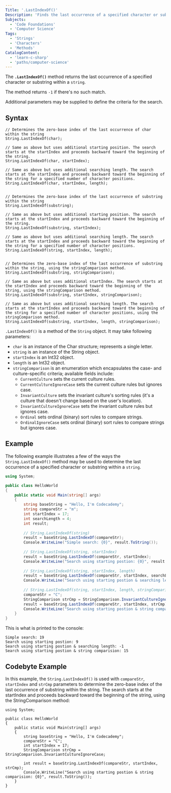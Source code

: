```yaml
---
Title: '.LastIndexOf()'
Description: 'Finds the last occurrence of a specified character or substring within a string.'
Subjects:
  - 'Code Foundations'
  - 'Computer Science'
Tags:
  - 'Strings'
  - 'Characters'
  - 'Methods'
CatalogContent:
  - 'learn-c-sharp'
  - 'paths/computer-science'
---
```


The **`.LastIndexOf()`** method returns the last occurrence of a specified character or substring within a `string`.

The method returns `-1` if there's no such match.

Additional parameters may be supplied to define the criteria for the search.

## Syntax

```pseudo
// Determines the zero-base index of the last occurrence of char within the string
String.LastIndexOf(char);

// Same as above but uses additional starting position. The search starts at the startIndex and proceeds backward toward the beginning of the string.
String.LastIndexOf(char, startIndex);

// Same as above but uses additional searching length. The search starts at the startIndex and proceeds backward toward the beginning of the string for a specified number of character positions.
String.LastIndexOf(char, startIndex, length);


// Determines the zero-base index of the last occurrence of substring within the string
String.LastIndexOf(substring);

// Same as above but uses additional starting position. The search starts at the startIndex and proceeds backward toward the beginning of the string.
String.LastIndexOf(substring, startIndex);

// Same as above but uses additional searching length. The search starts at the startIndex and proceeds backward toward the beginning of the string for a specified number of character positions.
String.LastIndexOf(string, startIndex, length);


// Determines the zero-base index of the last occurrence of substring within the string, using the stringComparison method.
String.LastIndexOf(substring, stringComparison);

// Same as above but uses additional startIndex. The search starts at the startIndex and proceeds backward toward the beginning of the string, using the stringComparison method.
String.LastIndexOf(substring, startIndex, stringComparison);

// Same as above but uses additional searching length. The search starts at the startIndex and proceeds backward toward the beginning of the string for a specified number of character positions, using the stringComparison method.
String.LastIndexOf(substring, startIndex, length, stringComparison);
```

`.LastIndexOf()` is a method of the `String` object. It may take following parameters:

- `char` is an instance of the Char structure; represents a single letter.
- `string` is an instance of the String object.
- `startIndex` is an Int32 object.
- `length` is an Int32 object.
- `stringComparison` is an enumeration which encapsulates the case- and culture-specific criteria; available fields include:
    - `CurrentCulture` sets the current culture rules.
    - `CurrentCultureIgnoreCase` sets the current culture rules but ignores case.
    - `InvariantCulture` sets the invariant culture's sorting rules (it's a culture that doesn't change based on the user's location).
    - `InvariantCultureIgnoreCase` sets the invariant culture rules but ignores case.
    - `Ordinal` sets ordinal (binary) sort rules to compare strings.
    - `OrdinalIgnoreCase` sets ordinal (binary) sort rules to compare strings but ignores case.

## Example

The following example illustrates a few of the ways the `String.LastIndexOf()` method may be used to determine the last occurrence of a specified character or substring within a `string`.

```cs
using System;

public class HelloWorld
{
    public static void Main(string[] args)
    {
        string baseString = "Hello, I'm Codecademy";
        string compareStr = "m";
        int startIndex = 17;
        int searchLength = 4;
        int result;
        
        // String.LastIndexOf(string)
        result = baseString.LastIndexOf(compareStr);
        Console.WriteLine("Simple search: {0}", result.ToString());
        
        // String.LastIndexOf(string, startIndex)
        result = baseString.LastIndexOf(compareStr, startIndex);
        Console.WriteLine("Search using starting postion: {0}", result.ToString());
        
        // String.LastIndexOf(string, startIndex, length)
        result = baseString.LastIndexOf(compareStr, startIndex, searchLength);
        Console.WriteLine("Search using starting postion & searching length: {0}", result.ToString());
        
        // String.LastIndexOf(string, startIndex, length, stringComparison)
        compareStr = "C";
        StringComparison strCmp = StringComparison.InvariantCultureIgnoreCase;
        result = baseString.LastIndexOf(compareStr, startIndex, strCmp);
        Console.WriteLine("Search using starting postion & string comparision: {0}", result.ToString());
    }
}
```

This is what is printed to the console:

```shell
Simple search: 19
Search using starting postion: 9
Search using starting postion & searching length: -1
Search using starting postion & string comparision: 15
```

## Codebyte Example

In this example, the `String.LastIndexOf()` is used with `compareStr`, `startIndex` and  `strCmp` parameters to determine the zero-base index of the last occurrence of substring within the string. The search starts at the startIndex and proceeds backward toward the beginning of the string, using the StringComparison method:

```codebyte/csharp
using System;

public class HelloWorld
{
    public static void Main(string[] args)
    {
        string baseString = "Hello, I'm Codecademy";
        compareStr = "C";
        int startIndex = 17;
        StringComparison strCmp = StringComparison.InvariantCultureIgnoreCase;
        
        int result = baseString.LastIndexOf(compareStr, startIndex, strCmp);
        Console.WriteLine("Search using starting postion & string comparision: {0}", result.ToString());
    }
}
```